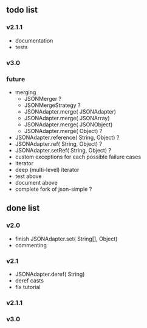 ## todo list
### v2.1.1
 * documentation
 * tests

### v3.0

### future
 * merging
 	 * JSONMerger ?
 	 * JSONMergeStrategy ?
	 * JSONAdapter.merge( JSONAdapter)
	 * JSONAdapter.merge( JSONArray)
	 * JSONAdapter.merge( JSONObject)
	 * JSONAdapter.merge( Object) ?
 * JSONAdapter.reference( String, Object) ?
 * JSONAdapter.ref( String, Object) ?
 * JSONAdapter.setRef( String, Object) ?
 * custom exceptions for each possible failure cases
 * iterator
 * deep (multi-level) iterator
 * test above
 * document above
 * complete fork of json-simple ?

## done list
### v2.0
 * finish JSONAdapter.set( String[], Object)
 * commenting

### v2.1
 * JSONAdapter.deref( String)
 * deref casts
 * fix tutorial

### v2.1.1

### v3.0
